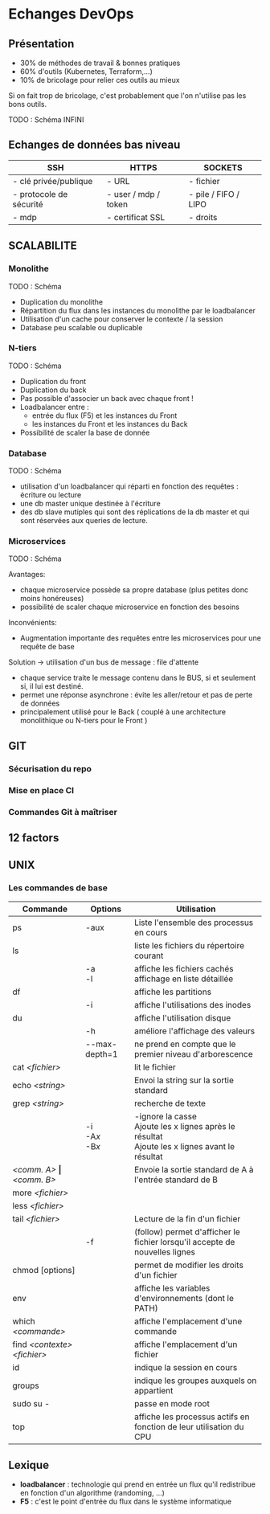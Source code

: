 # Echanges DevOps


## Présentation

- 30% de méthodes de travail & bonnes pratiques
- 60% d'outils (Kubernetes, Terraform,...)
- 10% de bricolage pour relier ces outils au mieux

Si on fait trop de bricolage, c'est probablement que l'on n'utilise pas les bons outils.

TODO : Schéma INFINI 

## Echanges de données bas niveau 

| SSH | HTTPS | SOCKETS |
| - | - | - |
| - clé privée/publique | - URL | - fichier |
| - protocole de sécurité | - user / mdp / token | - pile / FIFO / LIPO |
| - mdp | - certificat SSL | - droits |


## SCALABILITE

### Monolithe

TODO : Schéma

- Duplication du monolithe
- Répartition du flux dans les instances du monolithe par le loadbalancer
- Utilisation d'un cache pour conserver le contexte / la session
- Database peu scalable ou duplicable


### N-tiers

TODO : Schéma

- Duplication du front 
- Duplication du back
- Pas possible d'associer un back avec chaque front !
- Loadbalancer entre : 
    - entrée du flux (F5) et les instances du Front
    - les instances du Front et les instances du Back
- Possibilité de scaler la base de donnée

### Database
TODO : Schéma

- utilisation d'un loadbalancer qui réparti en fonction des requêtes : écriture ou lecture
- une db master unique destinée à l'écriture 
- des db slave mutiples qui sont des réplications de la db master et qui sont réservées aux queries de lecture.

### Microservices

TODO : Schéma

Avantages: 
- chaque microservice possède sa propre database (plus petites donc moins honéreuses)
- possibilité de scaler chaque microservice en fonction des besoins 

Inconvénients: 
- Augmentation importante des requêtes entre les microservices pour une requête de base

Solution ->  utilisation d'un bus de message : file d'attente
- chaque service traite le message contenu dans le BUS, si et seulement si, il lui est destiné.
- permet une réponse asynchrone : évite les aller/retour et pas de perte de données 
- principalement utilisé pour le Back ( couplé à une architecture monolithique ou N-tiers pour le Front )

## GIT 

### Sécurisation du repo 

### Mise en place CI 

### Commandes Git à maîtriser

## 12 factors 


## UNIX 

### Les commandes de base
| Commande| Options | Utilisation |
|- |- |- |
| ps | -aux | Liste l'ensemble des processus en cours |
|ls || liste les fichiers du répertoire courant |
|| -a <br/> -l | affiche les fichiers cachés <br/> affichage en liste détaillée |
|df||affiche les partitions|
||-i|affiche l'utilisations des inodes|
|du||affiche l'utilisation disque|
||-h|améliore l'affichage des valeurs|
||--max-depth=1|ne prend en compte que le premier niveau d'arborescence|
|cat *\<fichier\>*||lit le fichier|
|echo *\<string\>*||Envoi la string sur la sortie standard|
|grep *\<string\>*||recherche de texte|
||-i<br/> -A*x* <br/> -B*x*|-ignore la casse<br/> Ajoute les x lignes après le résultat <br/> Ajoute les x lignes avant le résultat |
| *\<comm. A\>* **\|** *\<comm. B\>*|| Envoie la sortie standard de A à l'entrée standard de B|
|more *\<fichier\>*|||
|less *\<fichier\>*|||
|tail *\<fichier\>* ||Lecture de la fin d'un fichier|
||-f|(follow) permet d'afficher le fichier lorsqu'il accepte de nouvelles lignes|
|chmod [options]||permet de modifier les droits d'un fichier|
|env|| affiche les variables d'environnements (dont le PATH)|
|which *\<commande\>*||affiche l'emplacement d'une commande|
|find *\<contexte\>* *\<fichier\>* ||affiche l'emplacement d'un fichier|
|id||indique la session en cours|
|groups||indique les groupes auxquels on appartient|
|sudo su -||passe en mode root|
|top||affiche les processus actifs en fonction de leur utilisation du CPU|






## Lexique

- **loadbalancer** : technologie qui prend en entrée un flux qu'il redistribue en fonction d'un algorithme (randoming, ...)
- **F5** : c'est le point d'entrée du flux dans le système informatique 